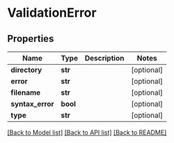 # ValidationError

## Properties
Name | Type | Description | Notes
------------ | ------------- | ------------- | -------------
**directory** | **str** |  | [optional] 
**error** | **str** |  | [optional] 
**filename** | **str** |  | [optional] 
**syntax_error** | **bool** |  | [optional] 
**type** | **str** |  | [optional] 

[[Back to Model list]](../README.md#documentation-for-models) [[Back to API list]](../README.md#documentation-for-api-endpoints) [[Back to README]](../README.md)


